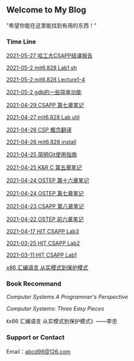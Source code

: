 ## Welcome to My Blog

"希望你能在这里能找到有用的东西！"

### Time Line

[2021-05-27 哈工大CSAPP结课报告](CSAPP/HIT-ICS2020大作业报告模板.docx)

[2021-05-2 mit6.828 Lab1 sh](6.828/2020-5-2-Lab1_sh.md)

[2021-05-2 mit6.828 Lecture1-4](6.828/2020-5-2-Lecture1-4.md)

[2021-05-2 gdb的一些简单功能](Tool/2020-5-2gdb.md)

[2021-04-29 CSAPP 第七章笔记](CSAPP/2021-04-28-csappCh7.md)

[2021-04-27 mit6.828 Lab util](6.828/2020-4-27-Lab_util.md)

[2021-04-26 CSP 概念翻译](6.828/2020-4-26-CSP.md)

[2021-04-26 mit6.828 install](6.828/2020-4-25-Install.md)

[2021-04-25 简明Git使用指南](Git/easy-git-way.md)

[2021-04-25 K&R C 第五章笔记](C/2020-4-25-Ch6.md)

[2021-04-24 OSTEP 第十六章笔记](OSTEP/2020-04-25-ostep.md)

[2021-04-24 OSTEP 第七章笔记](OSTEP/2020-04-23-ostep.md)

[2021-04-23 CSAPP 第八章笔记](CSAPP/2021-04-17-csappCh8.md)

[2021-04-22 OSTEP 前六章笔记](OSTEP/2020-04-22-ostep.md)

[2021-04-17 HIT CSAPP Lab3](HIT_Lab/hitcs_lab3.md)

[2021-03-25 HIT CSAPP Lab2](HIT_Lab/hitcs_lab2.md)

[2021-03-11 HIT CSAPP Lab1](HIT_Labhitcs_lab1.md)

[x86 汇编语言 从实模式到保护模式](x86-asm.md)


### Book Recommand
*Computer Systems A Programmer's Perspective*

*Computer Systems: Three Easy Pieces* 

《x86 汇编语言 从实模式到保护模式》——李忠

### Support or Contact

Email：abcd98@126.com
